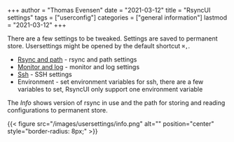 +++
author = "Thomas Evensen"
date = "2021-03-12"
title =  "RsyncUI settings"
tags = ["userconfig"]
categories = ["general information"]
lastmod = "2021-03-12"
+++

There are a few settings to be tweaked. Settings are saved to permanent store. Usersettings might be opened by the default shortcut `⌘,`.

- [Rsync and path](/post/rsyncandpath/) - rsync and path settings
- [Monitor and log](/post/networksettings/) - monitor and log settings
- [Ssh](/post/sshsettings) - SSH settings
- Environment - set environment variables for ssh, there are a few variables to set, RsyncUI only support one environment variable

The *Info* shows version of rsync in use and the path for storing and reading configurations to permanent store.

{{< figure src="/images/usersettings/info.png" alt="" position="center" style="border-radius: 8px;" >}}
